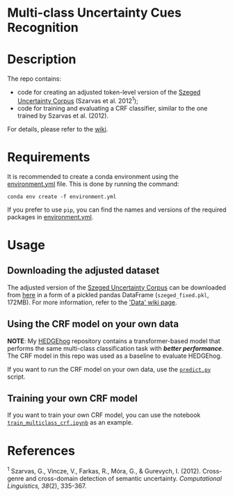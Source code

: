Multi-class Uncertainty Cues Recognition
=======================================

# Description
The repo contains:

- code for creating an adjusted token-level version of the [Szeged Uncertainty Corpus](https://rgai.inf.u-szeged.hu/node/160) (Szarvas et al. 2012<sup>1</sup>);
- code for training and evaluating a CRF classifier, similar to the one trained by Szarvas et al. (2012).

For details, please refer to the [wiki]().

# Requirements
It is recommended to create a conda environment using the [environment.yml](environment.yml) file. This is done by running the command:

```
conda env create -f environment.yml
```
If you prefer to use ```pip```, you can find the names and versions of the required packages in [environment.yml](environment.yml).

# Usage
## Downloading the adjusted dataset
The adjusted version of the [Szeged Uncertainty Corpus](https://rgai.inf.u-szeged.hu/node/160) can be downloaded from [here](https://1drv.ms/u/s!AvPkt_QxBozXk7BiazucDqZkVxLo6g?e=IisuM6) in a form of a pickled pandas DataFrame (```szeged_fixed.pkl```, 172MB). For more information, refer to the ['Data' wiki page]().

## Using the CRF model on your own data
**NOTE**: My [HEDGEhog](https://github.com/vanboefer/hedgehog) repository contains a transformer-based model that performs the same multi-class classification task with ***better performance***. The CRF model in this repo was used as a baseline to evaluate HEDGEhog.

If you want to run the CRF model on your own data, use the [```predict.py```](code_ml/predict.py) script.

## Training your own CRF model
If you want to train your own CRF model, you can use the notebook [```train_multiclass_crf.ipynb```](code_ml/train_multiclass_crf.ipynb) as an example.

# References
<sup>1</sup> Szarvas, G., Vincze, V., Farkas, R., Móra, G., & Gurevych, I. (2012). Cross-genre and cross-domain detection of semantic uncertainty. *Computational Linguistics, 38*(2), 335-367.
